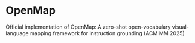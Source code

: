 # OpenMap
Official implementation of OpenMap: A zero-shot open-vocabulary visual-language mapping framework for instruction grounding (ACM MM 2025)